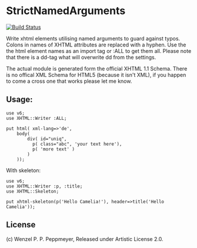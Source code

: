 # StrictNamedArguments
[![Build Status](https://travis-ci.org/gfldex/perl6-xhtml-writer.svg?branch=master)](https://travis-ci.org/gfldex/perl6-xhtml-writer)

Write xhtml elements utilising named arguments to guard against typos. Colons in
names of XHTML attributes are replaced with a hyphen. Use the the html element names
as an import tag or :ALL to get them all. Please note that there is a dd-tag what will
overwrite dd from the settings.

The actual module is generated form the official XHTML 1.1 Schema. There is no offical
XML Schema for HTML5 (because it isn't XML), if you happen to come a cross one that works
please let me know.

## Usage:
```
use v6;
use XHTML::Writer :ALL;

put html( xml-lang=>'de', 
	body(
        div( id="uniq",
          p( class="abc", 'your text here'),
          p( 'more text' )
        )
    ));
```

With skeleton:

```
use v6;
use XHTML::Writer :p, :title;
use XHTML::Skeleton;

put xhtml-skeleton(p('Hello Camelia!'), header=>title('Hello Camelia'));
```

## License

(c) Wenzel P. P. Peppmeyer, Released under Artistic License 2.0.
